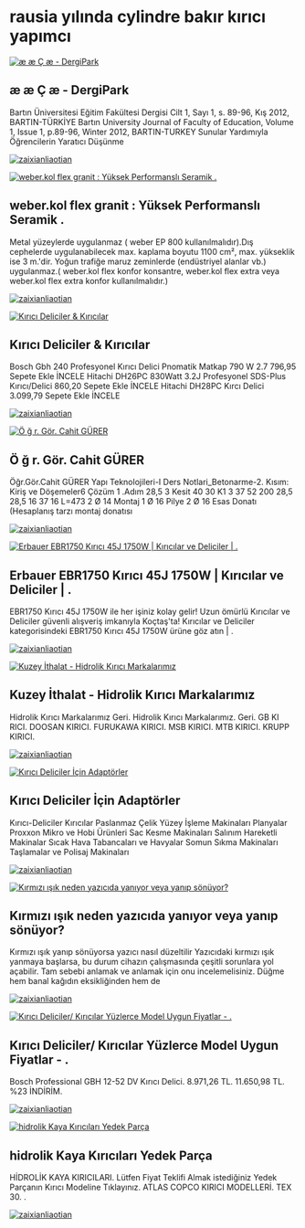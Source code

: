 # rausia yılında cylindre bakır kırıcı yapımcı
<a href="https://mnn.zoosnet.net/LR/Chatpre.aspx?id=MNN94995150&p=https://topgrinding.com/" target="_blank">![æ æ Ç æ - DergiPark](https://github.com/technlg/images/blob/main/2.jpg)</a>
## æ æ Ç æ - DergiPark
Bartın Üniversitesi Eğitim Fakültesi Dergisi Cilt 1, Sayı 1, s. 89-96, Kış 2012, BARTIN-TÜRKİYE Bartın University Journal of Faculty of Education, Volume 1, Issue 1, p.89-96, Winter 2012, BARTIN-TURKEY Sunular Yardımıyla Öğrencilerin Yaratıcı Düşünme
<a href="https://mnn.zoosnet.net/LR/Chatpre.aspx?id=MNN94995150&p=https://topgrinding.com/" target="_blank"><img src="https://github.com/technlg/images/raw/main/chat11.jpg" alt="zaixianliaotian"/></a><a href="//whatsapp.shibangsoft.com/WhatsApp.php" ><img src="https://github.com/technlg/images/raw/main/chat11.png" alt=""></a>
<a href="https://mnn.zoosnet.net/LR/Chatpre.aspx?id=MNN94995150&p=https://topgrinding.com/" target="_blank">![weber.kol flex granit : Yüksek Performanslı Seramik .](https://github.com/technlg/images/blob/main/38.jpg)</a>
## weber.kol flex granit : Yüksek Performanslı Seramik .
Metal yüzeylerde uygulanmaz ( weber EP 800 kullanılmalıdır).Dış cephelerde uygulanabilecek max. kaplama boyutu 1100 cm², max. yükseklik ise 3 m.'dir. Yoğun trafiğe maruz zeminlerde (endüstriyel alanlar vb.) uygulanmaz.( weber.kol flex konfor konsantre, weber.kol flex extra veya weber.kol flex extra konfor kullanılmalıdır.)
<a href="https://mnn.zoosnet.net/LR/Chatpre.aspx?id=MNN94995150&p=https://topgrinding.com/" target="_blank"><img src="https://github.com/technlg/images/raw/main/chat11.jpg" alt="zaixianliaotian"/></a><a href="//whatsapp.shibangsoft.com/WhatsApp.php" ><img src="https://github.com/technlg/images/raw/main/chat11.png" alt=""></a>
<a href="https://mnn.zoosnet.net/LR/Chatpre.aspx?id=MNN94995150&p=https://topgrinding.com/" target="_blank">![Kırıcı Deliciler & Kırıcılar](https://github.com/technlg/images/blob/main/15.jpg)</a>
## Kırıcı Deliciler & Kırıcılar
Bosch Gbh 240 Profesyonel Kırıcı Delici Pnomatik Matkap 790 W 2.7 796,95 Sepete Ekle İNCELE Hitachi DH26PC 830Watt 3.2J Profesyonel SDS-Plus Kırıcı/Delici 860,20 Sepete Ekle İNCELE Hitachi DH28PC Kırcı Delici 3.099,79 Sepete Ekle İNCELE 
<a href="https://mnn.zoosnet.net/LR/Chatpre.aspx?id=MNN94995150&p=https://topgrinding.com/" target="_blank"><img src="https://github.com/technlg/images/raw/main/chat11.jpg" alt="zaixianliaotian"/></a><a href="//whatsapp.shibangsoft.com/WhatsApp.php" ><img src="https://github.com/technlg/images/raw/main/chat11.png" alt=""></a>
<a href="https://mnn.zoosnet.net/LR/Chatpre.aspx?id=MNN94995150&p=https://topgrinding.com/" target="_blank">![Ö ğ r. Gör. Cahit GÜRER](https://github.com/technlg/images/blob/main/56.jpg)</a>
## Ö ğ r. Gör. Cahit GÜRER
Öğr.Gör.Cahit GÜRER Yapı Teknolojileri-I Ders Notlari_Betonarme-2. Kısım: Kiriş ve Döşemeler6 Çözüm 1 .Adım 28,5 3 Kesit 40 30 K1 3 37 52 200 28,5 28,5 16 37 16 L=473 2 Ø 14 Montaj 1 Ø 16 Pilye 2 Ø 16 Esas Donatı (Hesaplanış tarzı montaj donatısı
<a href="https://mnn.zoosnet.net/LR/Chatpre.aspx?id=MNN94995150&p=https://topgrinding.com/" target="_blank"><img src="https://github.com/technlg/images/raw/main/chat11.jpg" alt="zaixianliaotian"/></a><a href="//whatsapp.shibangsoft.com/WhatsApp.php" ><img src="https://github.com/technlg/images/raw/main/chat11.png" alt=""></a>
<a href="https://mnn.zoosnet.net/LR/Chatpre.aspx?id=MNN94995150&p=https://topgrinding.com/" target="_blank">![Erbauer EBR1750 Kırıcı 45J 1750W | Kırıcılar ve Deliciler | .](https://github.com/technlg/images/blob/main/19.jpg)</a>
## Erbauer EBR1750 Kırıcı 45J 1750W | Kırıcılar ve Deliciler | .
EBR1750 Kırıcı 45J 1750W ile her işiniz kolay gelir! Uzun ömürlü Kırıcılar ve Deliciler güvenli alışveriş imkanıyla Koçtaş'ta! Kırıcılar ve Deliciler kategorisindeki EBR1750 Kırıcı 45J 1750W ürüne göz atın | .
<a href="https://mnn.zoosnet.net/LR/Chatpre.aspx?id=MNN94995150&p=https://topgrinding.com/" target="_blank"><img src="https://github.com/technlg/images/raw/main/chat11.jpg" alt="zaixianliaotian"/></a><a href="//whatsapp.shibangsoft.com/WhatsApp.php" ><img src="https://github.com/technlg/images/raw/main/chat11.png" alt=""></a>
<a href="https://mnn.zoosnet.net/LR/Chatpre.aspx?id=MNN94995150&p=https://topgrinding.com/" target="_blank">![Kuzey İthalat - Hidrolik Kırıcı Markalarımız](https://github.com/technlg/images/blob/main/45.jpg)</a>
## Kuzey İthalat - Hidrolik Kırıcı Markalarımız
Hidrolik Kırıcı Markalarımız Geri. Hidrolik Kırıcı Markalarımız. Geri. GB KI RICI. DOOSAN KIRICI. FURUKAWA KIRICI. MSB KIRICI. MTB KIRICI. KRUPP KIRICI.
<a href="https://mnn.zoosnet.net/LR/Chatpre.aspx?id=MNN94995150&p=https://topgrinding.com/" target="_blank"><img src="https://github.com/technlg/images/raw/main/chat11.jpg" alt="zaixianliaotian"/></a><a href="//whatsapp.shibangsoft.com/WhatsApp.php" ><img src="https://github.com/technlg/images/raw/main/chat11.png" alt=""></a>
<a href="https://mnn.zoosnet.net/LR/Chatpre.aspx?id=MNN94995150&p=https://topgrinding.com/" target="_blank">![Kırıcı Deliciler İçin Adaptörler](https://github.com/technlg/images/blob/main/44.jpg)</a>
## Kırıcı Deliciler İçin Adaptörler
Kırıcı-Deliciler Kırıcılar Paslanmaz Çelik Yüzey İşleme Makinaları Planyalar Proxxon Mikro ve Hobi Ürünleri Sac Kesme Makinaları Salınım Hareketli Makinalar Sıcak Hava Tabancaları ve Havyalar Somun Sıkma Makinaları Taşlamalar ve Polisaj Makinaları 
<a href="https://mnn.zoosnet.net/LR/Chatpre.aspx?id=MNN94995150&p=https://topgrinding.com/" target="_blank"><img src="https://github.com/technlg/images/raw/main/chat11.jpg" alt="zaixianliaotian"/></a><a href="//whatsapp.shibangsoft.com/WhatsApp.php" ><img src="https://github.com/technlg/images/raw/main/chat11.png" alt=""></a>
<a href="https://mnn.zoosnet.net/LR/Chatpre.aspx?id=MNN94995150&p=https://topgrinding.com/" target="_blank">![Kırmızı ışık neden yazıcıda yanıyor veya yanıp sönüyor?](https://github.com/technlg/images/blob/main/21.jpg)</a>
## Kırmızı ışık neden yazıcıda yanıyor veya yanıp sönüyor?
Kırmızı ışık yanıp sönüyorsa yazıcı nasıl düzeltilir Yazıcıdaki kırmızı ışık yanmaya başlarsa, bu durum cihazın çalışmasında çeşitli sorunlara yol açabilir. Tam sebebi anlamak ve anlamak için onu incelemelisiniz. Düğme hem banal kağıdın eksikliğinden hem de 
<a href="https://mnn.zoosnet.net/LR/Chatpre.aspx?id=MNN94995150&p=https://topgrinding.com/" target="_blank"><img src="https://github.com/technlg/images/raw/main/chat11.jpg" alt="zaixianliaotian"/></a><a href="//whatsapp.shibangsoft.com/WhatsApp.php" ><img src="https://github.com/technlg/images/raw/main/chat11.png" alt=""></a>
<a href="https://mnn.zoosnet.net/LR/Chatpre.aspx?id=MNN94995150&p=https://topgrinding.com/" target="_blank">![Kırıcı Deliciler/ Kırıcılar Yüzlerce Model Uygun Fiyatlar - .](https://github.com/technlg/images/blob/main/11.jpg)</a>
## Kırıcı Deliciler/ Kırıcılar Yüzlerce Model Uygun Fiyatlar - .
Bosch Professional GBH 12-52 DV Kırıcı Delici. 8.971,26 TL. 11.650,98 TL. %23 İNDİRİM.
<a href="https://mnn.zoosnet.net/LR/Chatpre.aspx?id=MNN94995150&p=https://topgrinding.com/" target="_blank"><img src="https://github.com/technlg/images/raw/main/chat11.jpg" alt="zaixianliaotian"/></a><a href="//whatsapp.shibangsoft.com/WhatsApp.php" ><img src="https://github.com/technlg/images/raw/main/chat11.png" alt=""></a>
<a href="https://mnn.zoosnet.net/LR/Chatpre.aspx?id=MNN94995150&p=https://topgrinding.com/" target="_blank">![hidrolik Kaya Kırıcıları Yedek Parça](https://github.com/technlg/images/blob/main/54.jpg)</a>
## hidrolik Kaya Kırıcıları Yedek Parça
HİDROLİK KAYA KIRICILARI. Lütfen Fiyat Teklifi Almak istediğiniz Yedek Parçanın Kırıcı Modeline Tıklayınız. ATLAS COPCO KIRICI MODELLERİ. TEX 30. .
<a href="https://mnn.zoosnet.net/LR/Chatpre.aspx?id=MNN94995150&p=https://topgrinding.com/" target="_blank"><img src="https://github.com/technlg/images/raw/main/chat11.jpg" alt="zaixianliaotian"/></a><a href="//whatsapp.shibangsoft.com/WhatsApp.php" ><img src="https://github.com/technlg/images/raw/main/chat11.png" alt=""></a>
